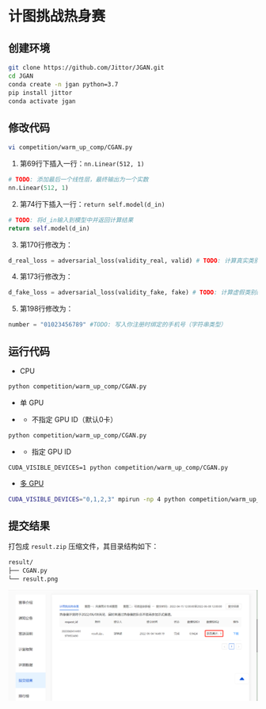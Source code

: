 # 计图挑战热身赛

## 创建环境

```bash
git clone https://github.com/Jittor/JGAN.git
cd JGAN
conda create -n jgan python=3.7
pip install jittor
conda activate jgan
```

## 修改代码

```bash
vi competition/warm_up_comp/CGAN.py
```

1. 第69行下插入一行：`nn.Linear(512, 1)`

```python
# TODO: 添加最后一个线性层，最终输出为一个实数
nn.Linear(512, 1)
```

2. 第74行下插入一行：`return self.model(d_in)`

```python
# TODO: 将d_in输入到模型中并返回计算结果
return self.model(d_in)
```

3. 第170行修改为：

```python
d_real_loss = adversarial_loss(validity_real, valid) # TODO: 计算真实类别的损失函数
```

4. 第173行修改为：

```python
d_fake_loss = adversarial_loss(validity_fake, fake) # TODO: 计算虚假类别的损失函数
```

5. 第198行修改为：

```python
number = "01023456789" #TODO: 写入你注册时绑定的手机号（字符串类型）
```

## 运行代码

- CPU

```bash
python competition/warm_up_comp/CGAN.py
```

- 单 GPU

- - 不指定 GPU ID（默认0卡）

```bash
python competition/warm_up_comp/CGAN.py 
```

- - 指定 GPU ID

```
CUDA_VISIBLE_DEVICES=1 python competition/warm_up_comp/CGAN.py 
```

- [多 GPU](https://cg.cs.tsinghua.edu.cn/jittor/tutorial/2020-5-2-16-44-distributed/)

```bash
CUDA_VISIBLE_DEVICES="0,1,2,3" mpirun -np 4 python competition/warm_up_comp/CGAN.py 
```

## 提交结果

打包成 `result.zip` 压缩文件，其目录结构如下：

```bash
result/
├── CGAN.py
└── result.png
```

![评测分数](/competition/warm_up_comp/score.png)
